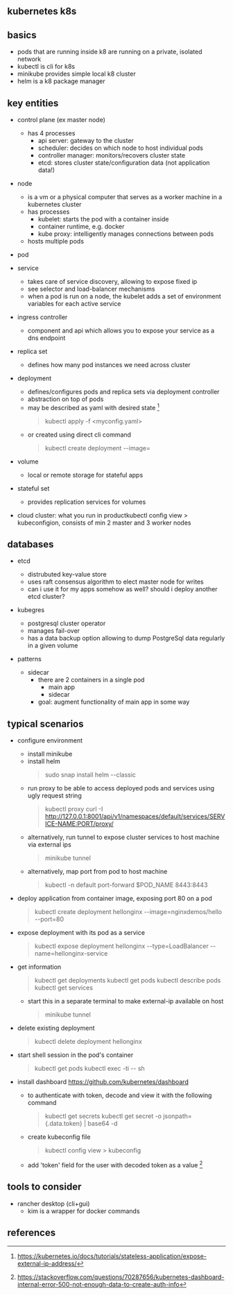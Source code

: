 ## kubernetes k8s

## basics

- pods that are running inside k8 are running on a private, isolated network
- kubectl is cli for k8s
- minikube provides simple local k8 cluster
- helm is a k8 package manager


## key entities

- control plane (ex master node)
  - has 4 processes
    - api server: gateway to the cluster
    - scheduler: decides on which node to host individual pods
    - controller manager: monitors/recovers cluster state
    - etcd: stores cluster state/configuration data (not application data!)
- node
  - is a vm or a physical computer that serves as a worker machine in a kubernetes cluster
  - has processes
    - kubelet: starts the pod with a container inside
    - container runtime, e.g. docker
    - kube proxy: intelligently manages connections between pods
  - hosts multiple pods
  
- pod

- service
  - takes care of service discovery, allowing to expose fixed ip 
  - see selector and load-balancer mechanisms
  - when a pod is run on a node, the kubelet adds a set of environment variables for each active service

- ingress controller
  - component and api which allows you to expose your service as a dns endpoint

- replica set
  - defines how many pod instances we need across cluster

- deployment
  - defines/configures pods and replica sets via deployment controller
  - abstraction on top of pods
  - may be described as yaml with desired state [^1]
    > kubectl apply -f <myconfig.yaml>
  - or created using direct cli command
    > kubectl create deployment <name> --image=<image-name>

- volume
  - local or remote storage for stateful apps
- stateful set
  - provides replication services for volumes

- cloud cluster: what you run in productkubectl config view > kubeconfigion, consists of min 2 master and 3 worker nodes 


## databases

- etcd
  - distrubuted key-value store 
  - uses raft consensus algorithm to elect master node for writes
  - can i use it for my apps somehow as well? should i deploy another etcd cluster?

- kubegres
  - postgresql cluster operator
  - manages fail-over 
  - has a data backup option allowing to dump PostgreSql data regularly in a given volume

- patterns
  - sidecar
    - there are 2 containers in a single pod
      - main app
      - sidecar
    - goal: augment functionality of main app in some way


## typical scenarios

- configure environment
  - install minikube
  - install helm
    > sudo snap install helm --classic
  - run proxy to be able to access deployed pods and services using ugly request string
    > kubectl proxy
    > curl -I http://127.0.0.1:8001/api/v1/namespaces/default/services/SERVICE-NAME:PORT/proxy/
  - alternatively, run tunnel to expose cluster services to host machine via external ips
    > minikube tunnel
  - alternatively, map port from pod to host machine
    > kubectl -n default port-forward $POD_NAME 8443:8443
    
- deploy application from container image, exposing port 80 on a pod
  > kubectl create deployment hellonginx --image=nginxdemos/hello --port=80

- expose deployment with its pod as a service
  > kubectl expose deployment hellonginx --type=LoadBalancer --name=hellonginx-service
  
- get information
  > kubectl get deployments
  > kubectl get pods
  > kubectl describe pods
  > kubectl get services
  - start this in a separate terminal to make external-ip available on host
    > minikube tunnel
  
- delete existing deployment
  > kubectl delete deployment hellonginx

- start shell session in the pod's container
  > kubectl get pods
  > kubectl exec -ti <pod-name> -- sh

- install dashboard https://github.com/kubernetes/dashboard
  - to authenticate with token, decode and view it with the following command
    > kubectl get secrets
    > kubectl get secret <secret-name> -o jsonpath={.data.token} | base64 -d
  - create kubeconfig file
    > kubectl config view > kubeconfig
  - add 'token' field for the user with decoded token as a value [^2]


## tools to consider

- rancher desktop (cli+gui)
  - kim is a wrapper for docker commands


## references

[^1]: https://kubernetes.io/docs/tutorials/stateless-application/expose-external-ip-address/
[^2]: https://stackoverflow.com/questions/70287656/kubernetes-dashboard-internal-error-500-not-enough-data-to-create-auth-info
